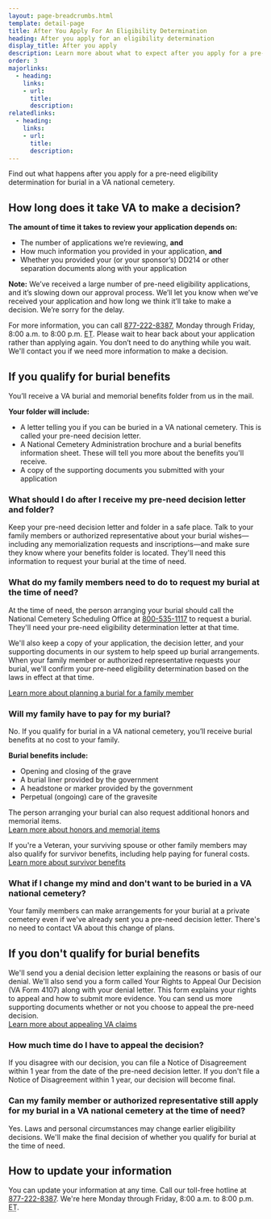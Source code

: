 ```yaml
---
layout: page-breadcrumbs.html
template: detail-page
title: After You Apply For An Eligibility Determination
heading: After you apply for an eligibility determination 
display_title: After you apply
description: Learn more about what to expect after you apply for a pre-need eligibility determination for burial in a VA national cemetery. Find out how long you can expect to wait for the VA to make a decision, what your family needs to do, and how to appeal a decision you disagree with.
order: 3
majorlinks:
  - heading:
    links:
    - url:
      title:
      description:
relatedlinks:
  - heading:
    links:
    - url:
      title:
      description:
---
```


<div class="va-introtext">

Find out what happens after you apply for a pre-need eligibility determination for burial in a VA national cemetery.

</div>

## How long does it take VA to make a decision?

**The amount of time it takes to review your application depends on:**
- The number of applications we’re reviewing, **and**
- How much information you provided in your application, **and**
- Whether you provided your (or your sponsor’s) DD214 or other separation documents along with your application

**Note:** We’ve received a large number of pre-need eligibility applications, and it’s slowing down our approval process. We’ll let you know when we’ve received your application and how long we think it’ll take to make a decision. We’re sorry for the delay.

For more information, you can call <a href="tel:+18772228387">877-222-8387</a>, Monday through Friday, 8:00 a.m. to 8:00 p.m. <abbr title="eastern time">ET</abbr>. Please wait to hear back about your application rather than applying again. You don’t need to do anything while you wait. We'll contact you if we need more information to make a decision.

## If you qualify for burial benefits

You’ll receive a VA burial and memorial benefits folder from us in the mail.

**Your folder will include:**

- A letter telling you if you can be buried in a VA national cemetery. This is called your pre-need decision letter.
- A National Cemetery Administration brochure and a burial benefits information sheet. These will tell you more about the benefits you'll receive.
- A copy of the supporting documents you submitted with your application

### What should I do after I receive my pre-need decision letter and folder?

Keep your pre-need decision letter and folder in a safe place. Talk to your family members or authorized representative about your burial wishes—including any memorialization requests and inscriptions—and make sure they know where your benefits folder is located. They'll need this information to request your burial at the time of need.

### What do my family members need to do to request my burial at the time of need?

At the time of need, the person arranging your burial should call the National Cemetery Scheduling Office at <a href="tel:+1-800-535-1117">800-535-1117</a> to request a burial. They'll need your pre-need eligibility determination letter at that time.

We'll also keep a copy of your application, the decision letter, and your supporting documents in our system to help speed up burial arrangements. When your family member or authorized representative requests your burial, we'll confirm your pre-need eligibility determination based on the laws in effect at that time. <br>

[Learn more about planning a burial for a family member](/burials-memorials/plan-a-burial/)

### Will my family have to pay for my burial?

No. If you qualify for burial in a VA national cemetery, you’ll receive burial benefits at no cost to your family.

**Burial benefits include:**

- Opening and closing of the grave
- A burial liner provided by the government
- A headstone or marker provided by the government
- Perpetual (ongoing) care of the gravesite

The person arranging your burial can also request additional honors and memorial items.<br>
[Learn more about honors and memorial items](/burials-memorials/memorial-items/)

If you're a Veteran, your surviving spouse or other family members may also qualify for survivor benefits, including help paying for funeral costs. <br>
[Learn more about survivor benefits](/burials-memorials/dependency-indemnity-compensation/)

### What if I change my mind and don't want to be buried in a VA national cemetery?

Your family members can make arrangements for your burial at a private cemetery even if we've already sent you a pre-need decision letter. There's no need to contact VA about this change of plans. 

## If you don't qualify for burial benefits

We'll send you a denial decision letter explaining the reasons or basis of our denial. We'll also send you a form called Your Rights to Appeal Our Decision (VA Form 4107) along with your denial letter. This form explains your rights to appeal and how to submit more evidence. You can send us more supporting documents whether or not you choose to appeal the pre-need decision.  <br>
[Learn more about appealing VA claims](http://www.va.gov/opa/publications/benefits_book/benefits_chap14.asp)

### How much time do I have to appeal the decision?

If you disagree with our decision, you can file a Notice of Disagreement within 1 year from the date of the pre-need decision letter. If you don't file a Notice of Disagreement within 1 year, our decision will become final.

### Can my family member or authorized representative still apply for my burial in a VA national cemetery at the time of need?

Yes. Laws and personal circumstances may change earlier eligibility decisions. We'll make the final decision of whether you qualify for burial at the time of need.

## How to update your information

You can update your information at any time. Call our toll-free hotline at <a href="tel:+18772228387">877-222-8387</a>. We're here Monday through Friday, 8:00 a.m. to 8:00 p.m. <abbr title="eastern time">ET</abbr>.
